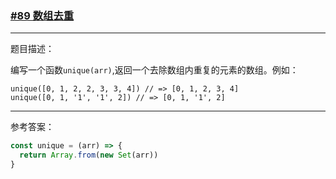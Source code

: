 ### [#89 数组去重](http://scriptoj.mangojuice.top/problems/89)

----
题目描述：

编写一个函数`unique(arr)`,返回一个去除数组内重复的元素的数组。例如：

```
unique([0, 1, 2, 2, 3, 3, 4]) // => [0, 1, 2, 3, 4]
unique([0, 1, '1', '1', 2]) // => [0, 1, '1', 2]
```

----
参考答案：

```js
const unique = (arr) => {
  return Array.from(new Set(arr))
}
```